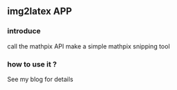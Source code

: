 ## img2latex APP

### introduce

call the mathpix API make a simple mathpix  snipping tool

### how to use it ?

See my blog for details

